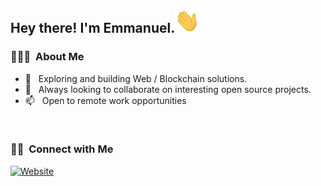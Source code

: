 <h2> Hey there! I'm Emmanuel.<img src="https://raw.githubusercontent.com/ABSphreak/ABSphreak/master/gifs/Hi.gif" width="40px" /></h2>

<h3> 👨🏻‍💻 &nbsp;About Me </h3>

- 🌱 &nbsp; Exploring and building Web / Blockchain solutions.
- 👯 &nbsp; Always looking to collaborate on interesting open source projects.
- 📫 &nbsp; Open to remote work opportunities

<br/>

<h3> 🤝🏻 &nbsp;Connect with Me </h3>

<p>
<a href="https://www.etorty.ng/"><img alt="Website" src="https://img.shields.io/badge/Website-www.tortyemmanuel.com-blue?style=rounded-square&logo=google-chrome"></a>
